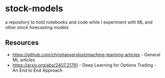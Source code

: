 # stock-models
a repository to hold notebooks and code while I experiment with ML and other stock forecasting models


## Resources
 - https://github.com/christianversloot/machine-learning-articles - General ML articles
 - https://arxiv.org/abs/2407.21791 - Deep Learning for Options Trading - An End to End Approach
 
